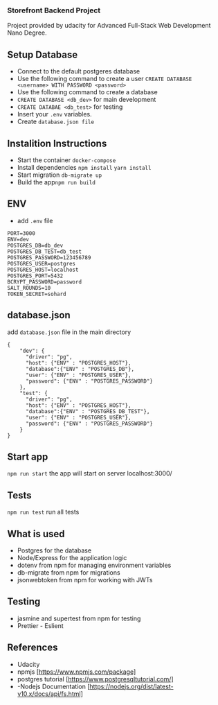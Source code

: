 ### Storefront Backend Project
Project provided by udacity for Advanced Full-Stack Web Development Nano Degree.

## Setup Database
- Connect to the default postgeres database 
- Use the following command to create a user
`CREATE DATABASE <username> WITH PASSWORD <password>`
- Use the following command to create a database
- `CREATE DATABASE <db_dev>` for main development
- `CREATE DATABAE <db_test>` for testing
- Insert your `.env` variables.
- Create `database.json file`

## Instalition Instructions
- Start the container `docker-compose`
- Install dependencies  `npm install` `yarn install`
- Start migration `db-migrate up`  
- Build the app`npm run build` 

## ENV
- add `.env` file
```
PORT=3000
ENV=dev
POSTGRES_DB=db_dev
POSTGRES_DB_TEST=db_test
POSTGRES_PASSWORD=123456789
POSTGRES_USER=postgres
POSTGRES_HOST=localhost
POSTGRES_PORT=5432
BCRYPT_PASSWORD=password
SALT_ROUNDS=10
TOKEN_SECRET=sohard
```
## database.json
add `database.json` file in the main directory

```
{
    "dev": {
      "driver": "pg",
      "host": {"ENV" : "POSTGRES_HOST"},
      "database":{"ENV" : "POSTGRES_DB"},
      "user": {"ENV" : "POSTGRES_USER"},
      "password": {"ENV" : "POSTGRES_PASSWORD"}
    },
    "test": {
      "driver": "pg",
      "host": {"ENV" : "POSTGRES_HOST"},
      "database":{"ENV" : "POSTGRES_DB_TEST"},
      "user": {"ENV" : "POSTGRES_USER"},
      "password": {"ENV" : "POSTGRES_PASSWORD"}
    }
}
```

## Start app 
`npm run start` the app will start on server localhost:3000/

## Tests
`npm run test` run all tests

## What is used 
- Postgres for the database
- Node/Express for the application logic
- dotenv from npm for managing environment variables
- db-migrate from npm for migrations
- jsonwebtoken from npm for working with JWTs

## Testing 
- jasmine and supertest from npm for testing
- Prettier - Eslient

## References
- Udacity
- npmjs [https://www.npmjs.com/package]
- postgres tutorial [https://www.postgresqltutorial.com/]
- -Nodejs Documentation [https://nodejs.org/dist/latest-v10.x/docs/api/fs.html]
